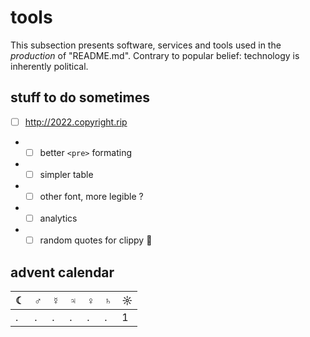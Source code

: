 # tools 

This subsection presents software, services and tools used in the *production* of "README.md". Contrary to popular belief: technology is inherently political.

## stuff to do sometimes
* [ ] http://2022.copyright.rip
* * [ ] better `<pre>` formating
* * [ ] simpler table
* * [ ] other font, more legible ?
* * [ ] analytics
* * [ ] random quotes for clippy 📎

## advent calendar

| ☾ | ♂ | ☿ | ♃ | ♀ | ♄ | ☼ |
| - | - | - | - | - | - | - |
| . | . | . | . | . | . | 1 | 2 |  
